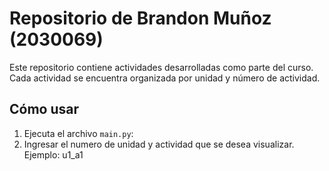 ﻿# Repositorio de Brandon Muñoz (2030069)

Este repositorio contiene actividades desarrolladas como parte del curso. Cada actividad se encuentra organizada por unidad y número de actividad.

## Cómo usar

1. Ejecuta el archivo `main.py`:
2. Ingresar el numero de unidad y actividad que se desea visualizar. Ejemplo:
u1_a1
